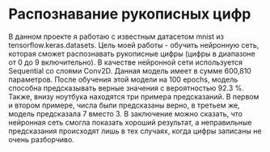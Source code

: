 # Распознавание рукописных цифр
В данном проекте я работаю с известным датасетом mnist из tensorflow.keras.datasets. Цель моей работы - обучить нейронную сеть, которая сможет распознавать рукописные цифры (цифры в диапазоне от 0 до 9 включительно). В качестве нейронной сети используется Sequential со слоями Conv2D. Данная модель имеет в сумме 600,810 параметров. После обучения этой модели на 100 epochs, модель способна предсказывать верные значения с вероятностью 92.3 %. Также, внизу ноутбука находятся три примера предсказаний. В первом и втором примере, числа были предсказаны верно, в третьем же, модель предсказала 7 вместо 3.
В заключение можно сказать, что нейронная сеть смогла показать хороший результат, а неправильные предсказания происходят лишь в тех случаях, когда цифры записаны не очень разборчиво.